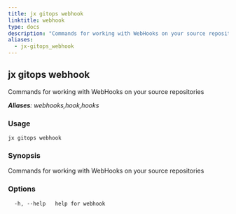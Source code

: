 ```yaml
---
title: jx gitops webhook
linktitle: webhook
type: docs
description: "Commands for working with WebHooks on your source repositories ***Aliases**: webhooks,hook,hooks*"
aliases:
  - jx-gitops_webhook
---
```


## jx gitops webhook

Commands for working with WebHooks on your source repositories

***Aliases**: webhooks,hook,hooks*

### Usage

```
jx gitops webhook
```

### Synopsis

Commands for working with WebHooks on your source repositories

### Options

```
  -h, --help   help for webhook
```


